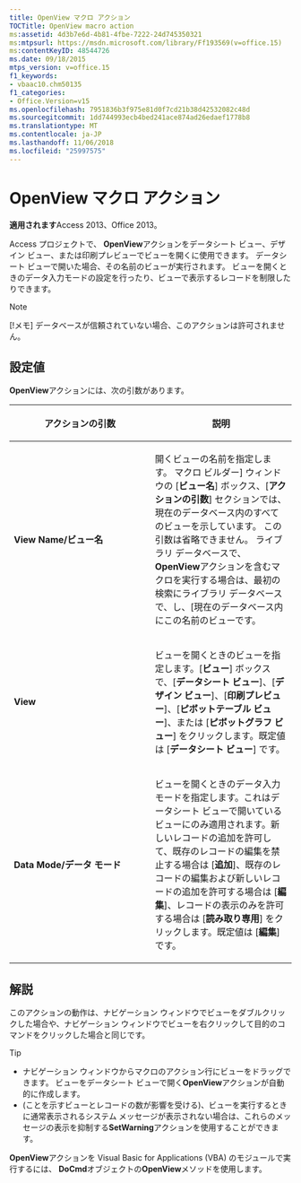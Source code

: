 ```yaml
---
title: OpenView マクロ アクション
TOCTitle: OpenView macro action
ms:assetid: 4d3b7e6d-4b81-4fbe-7222-24d745350321
ms:mtpsurl: https://msdn.microsoft.com/library/Ff193569(v=office.15)
ms:contentKeyID: 48544726
ms.date: 09/18/2015
mtps_version: v=office.15
f1_keywords:
- vbaac10.chm50135
f1_categories:
- Office.Version=v15
ms.openlocfilehash: 7951836b3f975e81d0f7cd21b38d42532082c48d
ms.sourcegitcommit: 1dd744993ecb4bed241ace874ad26edaef1778b8
ms.translationtype: MT
ms.contentlocale: ja-JP
ms.lasthandoff: 11/06/2018
ms.locfileid: "25997575"
---
```

# <a name="openview-macro-action"></a>OpenView マクロ アクション

**適用されます**Access 2013、Office 2013。

Access プロジェクトで、 **OpenView**アクションをデータシート ビュー、デザイン ビュー、または印刷プレビューでビューを開くに使用できます。 データシート ビューで開いた場合、その名前のビューが実行されます。 ビューを開くときのデータ入力モードの設定を行ったり、ビューで表示するレコードを制限したりできます。

> [!NOTE]
> [!メモ] データベースが信頼されていない場合、このアクションは許可されません。 

## <a name="setting"></a>設定値

**OpenView**アクションには、次の引数があります。

<table>
<colgroup>
<col style="width: 50%" />
<col style="width: 50%" />
</colgroup>
<thead>
<tr class="header">
<th><p>アクションの引数</p></th>
<th><p>説明</p></th>
</tr>
</thead>
<tbody>
<tr class="odd">
<td><p><strong>View Name/ビュー名</strong></p></td>
<td><p>開くビューの名前を指定します。 マクロ ビルダー] ウィンドウの [<strong>ビュー名</strong>] ボックス、[<strong>アクションの引数</strong>] セクションでは、現在のデータベース内のすべてのビューを示しています。 この引数は省略できません。 ライブラリ データベースで、 <strong>OpenView</strong>アクションを含むマクロを実行する場合は、最初の検索にライブラリ データベースで、し、[現在のデータベース内にこの名前のビューです。</p></td>
</tr>
<tr class="even">
<td><p><strong>View</strong></p></td>
<td><p>ビューを開くときのビューを指定します。[<strong>ビュー</strong>] ボックスで、[<strong>データシート ビュー</strong>]、[<strong>デザイン ビュー</strong>]、[<strong>印刷プレビュー</strong>]、[<strong>ピボットテーブル ビュー</strong>]、または [<strong>ピボットグラフ ビュー</strong>] をクリックします。既定値は [<strong>データシート ビュー</strong>] です。</p></td>
</tr>
<tr class="odd">
<td><p><strong>Data Mode/データ モード</strong></p></td>
<td><p>ビューを開くときのデータ入力モードを指定します。これはデータシート  ビューで開いているビューにのみ適用されます。新しいレコードの追加を許可して、既存のレコードの編集を禁止する場合は [<strong>追加</strong>]、既存のレコードの編集および新しいレコードの追加を許可する場合は [<strong>編集</strong>]、レコードの表示のみを許可する場合は [<strong>読み取り専用</strong>] をクリックします。既定値は [<strong>編集</strong>] です。</p></td>
</tr>
</tbody>
</table>


## <a name="remarks"></a>解説

このアクションの動作は、ナビゲーション ウィンドウでビューをダブルクリックした場合や、ナビゲーション ウィンドウでビューを右クリックして目的のコマンドをクリックした場合と同じです。

> [!TIP]
> - ナビゲーション ウィンドウからマクロのアクション行にビューをドラッグできます。 ビューをデータシート ビューで開く**OpenView**アクションが自動的に作成します。
> - (ことを示すビューとレコードの数が影響を受ける)、ビューを実行するときに通常表示されるシステム メッセージが表示されない場合は、これらのメッセージの表示を抑制する**SetWarning**アクションを使用することができます。

**OpenView**アクションを Visual Basic for Applications (VBA) のモジュールで実行するには、 **DoCmd**オブジェクトの**OpenView**メソッドを使用します。


